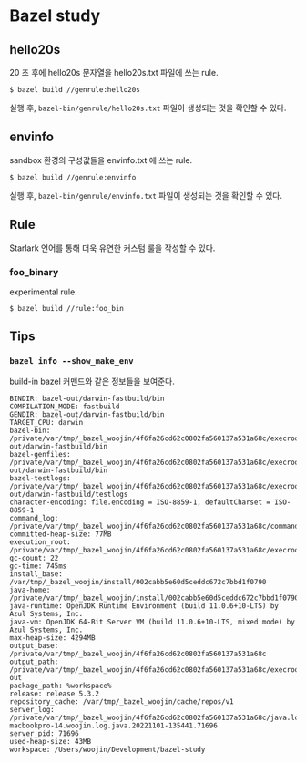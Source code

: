 # Bazel study

## hello20s

20 초 후에 hello20s 문자열을 hello20s.txt 파일에 쓰는 rule.

```
$ bazel build //genrule:hello20s
```

실행 후, `bazel-bin/genrule/hello20s.txt` 파일이 생성되는 것을 확인할 수 있다.

## envinfo

sandbox 환경의 구성값들을 envinfo.txt 에 쓰는 rule.

```
$ bazel build //genrule:envinfo
```

실행 후, `bazel-bin/genrule/envinfo.txt` 파일이 생성되는 것을 확인할 수 있다.

## Rule

Starlark 언어를 통해 더욱 유연한 커스텀 룰을 작성할 수 있다.

### foo_binary

experimental rule.

```
$ bazel build //rule:foo_bin
```

## Tips

### `bazel info --show_make_env`

build-in bazel 커맨드와 같은 정보들을 보여준다.

```
BINDIR: bazel-out/darwin-fastbuild/bin
COMPILATION_MODE: fastbuild
GENDIR: bazel-out/darwin-fastbuild/bin
TARGET_CPU: darwin
bazel-bin: /private/var/tmp/_bazel_woojin/4f6fa26cd62c0802fa560137a531a68c/execroot/__main__/bazel-out/darwin-fastbuild/bin
bazel-genfiles: /private/var/tmp/_bazel_woojin/4f6fa26cd62c0802fa560137a531a68c/execroot/__main__/bazel-out/darwin-fastbuild/bin
bazel-testlogs: /private/var/tmp/_bazel_woojin/4f6fa26cd62c0802fa560137a531a68c/execroot/__main__/bazel-out/darwin-fastbuild/testlogs
character-encoding: file.encoding = ISO-8859-1, defaultCharset = ISO-8859-1
command_log: /private/var/tmp/_bazel_woojin/4f6fa26cd62c0802fa560137a531a68c/command.log
committed-heap-size: 77MB
execution_root: /private/var/tmp/_bazel_woojin/4f6fa26cd62c0802fa560137a531a68c/execroot/__main__
gc-count: 22
gc-time: 745ms
install_base: /var/tmp/_bazel_woojin/install/002cabb5e60d5ceddc672c7bbd1f0790
java-home: /private/var/tmp/_bazel_woojin/install/002cabb5e60d5ceddc672c7bbd1f0790/embedded_tools/jdk
java-runtime: OpenJDK Runtime Environment (build 11.0.6+10-LTS) by Azul Systems, Inc.
java-vm: OpenJDK 64-Bit Server VM (build 11.0.6+10-LTS, mixed mode) by Azul Systems, Inc.
max-heap-size: 4294MB
output_base: /private/var/tmp/_bazel_woojin/4f6fa26cd62c0802fa560137a531a68c
output_path: /private/var/tmp/_bazel_woojin/4f6fa26cd62c0802fa560137a531a68c/execroot/__main__/bazel-out
package_path: %workspace%
release: release 5.3.2
repository_cache: /var/tmp/_bazel_woojin/cache/repos/v1
server_log: /private/var/tmp/_bazel_woojin/4f6fa26cd62c0802fa560137a531a68c/java.log.adminui-macbookpro-14.woojin.log.java.20221101-135441.71696
server_pid: 71696
used-heap-size: 43MB
workspace: /Users/woojin/Development/bazel-study
```
